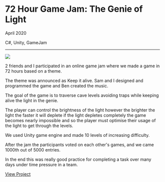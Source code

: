 # 72 Hour Game Jam: The Genie of Light

April 2020

C#, Unity, GameJam

---

![](/assets/images/genieoflight.png)

2 friends and I participated in an online game jam where we made a game in 72 hours based on a theme.

The theme was announced as Keep it alive. Sam and I designed and programmed the game and Ben created the music.

The goal of the game is to traverse cave levels avoiding traps while keeping alive the light in the genie.

The player can control the brightness of the light however the brighter the light the faster it will deplete if the light depletes completely the game becomes nearly impossible and so the player must optimise their usage of the light to get through the levels.

We used Unity game engine and made 10 levels of increasing difficulty.

After the jam the participants voted on each other's games, and we came 1000th out of 5000 entries.

In the end this was really good practice for completing a task over many days under time pressure in a team.

[View Project](https://ldjam.com/events/ludum-dare/46/the-genie-of-light)
